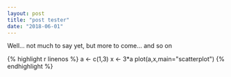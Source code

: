 ```yaml
---
layout: post
title: "post tester"
date: "2018-06-01"
---
```


Well... not much to say yet, but more to come... and so on


{% highlight r linenos %}
a <- c(1,3)
x <- 3*a
plot(a,x,main="scatterplot")
{% endhighlight %}
